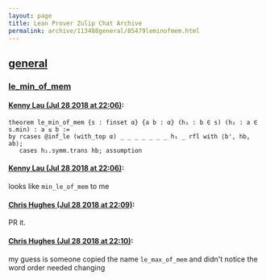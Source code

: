 ```yaml
---
layout: page
title: Lean Prover Zulip Chat Archive 
permalink: archive/113488general/85479leminofmem.html
---
```


## [general](index.html)
### [le_min_of_mem](85479leminofmem.html)

#### [Kenny Lau (Jul 28 2018 at 22:06)](https://leanprover.zulipchat.com/#narrow/stream/113488-general/topic/le_min_of_mem/near/130485616):
```lean
theorem le_min_of_mem {s : finset α} {a b : α} (h₁ : b ∈ s) (h₂ : a ∈ s.min) : a ≤ b :=
by rcases @inf_le (with_top α) _ _ _ _ _ _ _ h₁ _ rfl with ⟨b', hb, ab⟩;
   cases h₂.symm.trans hb; assumption
```

#### [Kenny Lau (Jul 28 2018 at 22:06)](https://leanprover.zulipchat.com/#narrow/stream/113488-general/topic/le_min_of_mem/near/130485617):
looks like `min_le_of_mem` to me

#### [Chris Hughes (Jul 28 2018 at 22:09)](https://leanprover.zulipchat.com/#narrow/stream/113488-general/topic/le_min_of_mem/near/130485669):
PR it.

#### [Chris Hughes (Jul 28 2018 at 22:10)](https://leanprover.zulipchat.com/#narrow/stream/113488-general/topic/le_min_of_mem/near/130485715):
my guess is someone copied the name `le_max_of_mem` and didn't notice the word order needed changing


